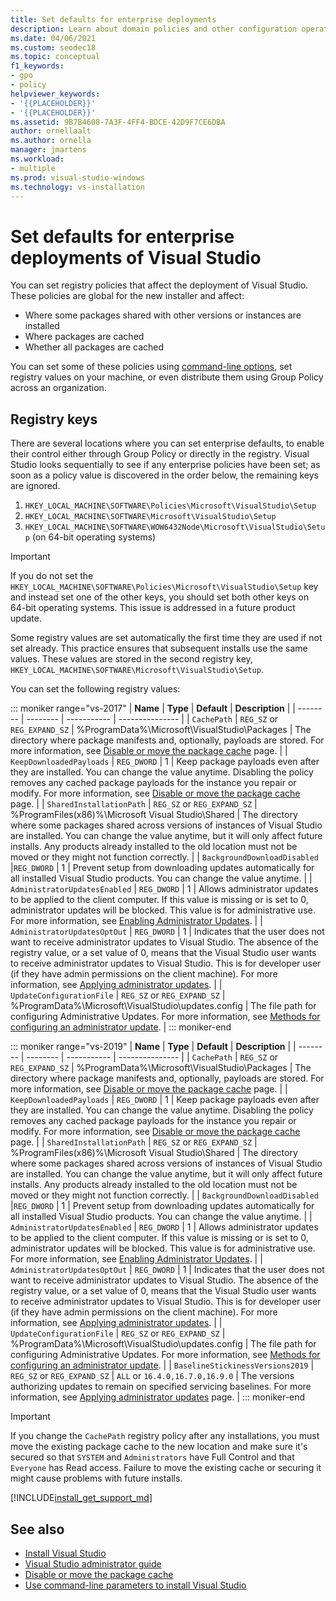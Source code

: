 ```yaml
---
title: Set defaults for enterprise deployments
description: Learn about domain policies and other configuration operations for enterprise deployments of Visual Studio.
ms.date: 04/06/2021
ms.custom: seodec18
ms.topic: conceptual
f1_keywords:
- gpo
- policy
helpviewer_keywords:
- '{{PLACEHOLDER}}'
- '{{PLACEHOLDER}}'
ms.assetid: 9B7B4608-7A3F-4FF4-BDCE-42D9F7CE6DBA
author: ornellaalt
ms.author: ornella
manager: jmartens
ms.workload:
- multiple
ms.prod: visual-studio-windows
ms.technology: vs-installation
---
```

# Set defaults for enterprise deployments of Visual Studio

You can set registry policies that affect the deployment of Visual Studio. These policies are global for the new installer and affect:

- Where some packages shared with other versions or instances are installed
- Where packages are cached
- Whether all packages are cached

You can set some of these policies using [command-line options](use-command-line-parameters-to-install-visual-studio.md), set registry values on your machine, or even distribute them using Group Policy across an organization.

## Registry keys

There are several locations where you can set enterprise defaults, to enable their control either through Group Policy or directly in the registry. Visual Studio looks sequentially to see if any enterprise policies have been set; as soon as a policy value is discovered in the order below, the remaining keys are ignored.

1. `HKEY_LOCAL_MACHINE\SOFTWARE\Policies\Microsoft\VisualStudio\Setup`
2. `HKEY_LOCAL_MACHINE\SOFTWARE\Microsoft\VisualStudio\Setup`
3. `HKEY_LOCAL_MACHINE\SOFTWARE\WOW6432Node\Microsoft\VisualStudio\Setup` (on 64-bit operating systems)

> [!IMPORTANT]
> If you do not set the `HKEY_LOCAL_MACHINE\SOFTWARE\Policies\Microsoft\VisualStudio\Setup` key and instead set one of the other keys, you should set both other keys on 64-bit operating systems. This issue is addressed in a future product update.

Some registry values are set automatically the first time they are used if not set already. This practice ensures that subsequent installs use the same values. These values are stored in the second registry key, `HKEY_LOCAL_MACHINE\SOFTWARE\Microsoft\VisualStudio\Setup`.

You can set the following registry values:

::: moniker range="vs-2017"
| **Name** | **Type** | **Default** | **Description** |
| -------- | -------- | ----------- | --------------- |
| `CachePath` | `REG_SZ` or `REG_EXPAND_SZ` | %ProgramData%\Microsoft\VisualStudio\Packages | The directory where package manifests and, optionally, payloads are stored. For more information, see [Disable or move the package cache](disable-or-move-the-package-cache.md) page. |
| `KeepDownloadedPayloads` | `REG_DWORD` | 1 | Keep package payloads even after they are installed. You can change the value anytime. Disabling the policy removes any cached package payloads for the instance you repair or modify. For more information, see [Disable or move the package cache](disable-or-move-the-package-cache.md) page. |
| `SharedInstallationPath` | `REG_SZ` or `REG_EXPAND_SZ` | %ProgramFiles(x86)%\Microsoft Visual Studio\Shared | The directory where some packages shared across versions of instances of Visual Studio are installed. You can change the value anytime, but it will only affect future installs. Any products already installed to the old location must not be moved or they might not function correctly. |
| `BackgroundDownloadDisabled` |`REG_DWORD` | 1 | Prevent setup from downloading updates automatically for all installed Visual Studio products. You can change the value anytime. |
| `AdministratorUpdatesEnabled` | `REG_DWORD` | 1 | Allows administrator updates to be applied to the client computer. If this value is missing or is set to 0, administrator updates will be blocked. This value is for administrative use. For more information, see [Enabling Administrator Updates](enabling-administrator-updates.md). | 
| `AdministratorUpdatesOptOut` | `REG_DWORD` | 1 | Indicates that the user does not want to receive administrator updates to Visual Studio. The absence of the registry value, or a set value of 0, means that the Visual Studio user wants to receive administrator updates to Visual Studio. This is for developer user (if they have admin permissions on the client machine). For more information, see [Applying administrator updates](../install/applying-administrator-updates.md#understanding-configuration-options). | 
| `UpdateConfigurationFile` | `REG_SZ` or `REG_EXPAND_SZ` | %ProgramData%\Microsoft\VisualStudio\updates.config | The file path for configuring Administrative Updates. For more information, see [Methods for configuring an administrator update](../install/applying-administrator-updates.md#methods-for-configuring-an-administrator-update). | 
::: moniker-end

::: moniker range="vs-2019"
| **Name** | **Type** | **Default** | **Description** |
| -------- | -------- | ----------- | --------------- |
| `CachePath` | `REG_SZ` or `REG_EXPAND_SZ` | %ProgramData%\Microsoft\VisualStudio\Packages | The directory where package manifests and, optionally, payloads are stored. For more information, see [Disable or move the package cache](disable-or-move-the-package-cache.md) page. |
| `KeepDownloadedPayloads` | `REG_DWORD` | 1 | Keep package payloads even after they are installed. You can change the value anytime. Disabling the policy removes any cached package payloads for the instance you repair or modify. For more information, see [Disable or move the package cache](disable-or-move-the-package-cache.md) page. |
| `SharedInstallationPath` | `REG_SZ` or `REG_EXPAND_SZ` | %ProgramFiles(x86)%\Microsoft Visual Studio\Shared | The directory where some packages shared across versions of instances of Visual Studio are installed. You can change the value anytime, but it will only affect future installs. Any products already installed to the old location must not be moved or they might not function correctly. |
| `BackgroundDownloadDisabled` |`REG_DWORD` | 1 | Prevent setup from downloading updates automatically for all installed Visual Studio products. You can change the value anytime. |
| `AdministratorUpdatesEnabled` | `REG_DWORD` | 1 | Allows administrator updates to be applied to the client computer. If this value is missing or is set to 0, administrator updates will be blocked. This value is for administrative use. For more information, see [Enabling Administrator Updates](enabling-administrator-updates.md). | 
| `AdministratorUpdatesOptOut` | `REG_DWORD` | 1 | Indicates that the user does not want to receive administrator updates to Visual Studio. The absence of the registry value, or a set value of 0, means that the Visual Studio user wants to receive administrator updates to Visual Studio. This is for developer user (if they have admin permissions on the client machine). For more information, see [Applying administrator updates](../install/applying-administrator-updates.md#understanding-configuration-options). | 
| `UpdateConfigurationFile` | `REG_SZ` or `REG_EXPAND_SZ` | %ProgramData%\Microsoft\VisualStudio\updates.config | The file path for configuring Administrative Updates. For more information, see [Methods for configuring an administrator update](../install/applying-administrator-updates.md#methods-for-configuring-an-administrator-update). | 
| `BaselineStickinessVersions2019` | `REG_SZ` or `REG_EXPAND_SZ` | `ALL` or `16.4.0,16.7.0,16.9.0` | The versions authorizing updates to remain on specified servicing baselines. For more information, see [Applying administrator updates](../install/applying-administrator-updates.md#understanding-configuration-options) page. | 
::: moniker-end

> [!IMPORTANT]
> If you change the `CachePath` registry policy after any installations, you must move the existing package cache to the new location and make sure it's secured so that `SYSTEM` and `Administrators` have Full Control and that `Everyone` has Read access.
> Failure to move the existing cache or securing it might cause problems with future installs.

[!INCLUDE[install_get_support_md](includes/install_get_support_md.md)]

## See also

- [Install Visual Studio](install-visual-studio.md)
- [Visual Studio administrator guide](visual-studio-administrator-guide.md)
- [Disable or move the package cache](disable-or-move-the-package-cache.md)
- [Use command-line parameters to install Visual Studio](use-command-line-parameters-to-install-visual-studio.md)
